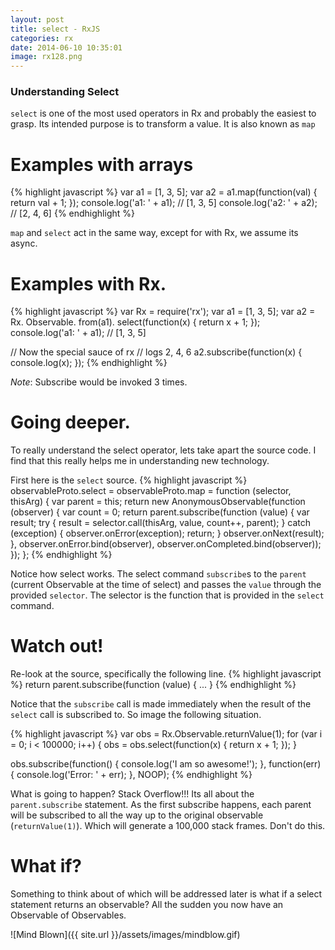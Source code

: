 ```yaml
---
layout: post
title: select - RxJS
categories: rx
date: 2014-06-10 10:35:01
image: rx128.png
---
```


### Understanding Select

`select` is one of the most used operators in Rx and probably the easiest to grasp.
Its intended purpose is to transform a value.
It is also known as `map`

Examples with arrays
=======================

{% highlight javascript %}
var a1 = [1, 3, 5];
var a2 = a1.map(function(val) { return val + 1; });
console.log('a1: ' + a1); // [1, 3, 5]
console.log('a2: ' + a2); // [2, 4, 6]
{% endhighlight %}

`map` and `select` act in the same way, except for with Rx, we assume its async.

Examples with Rx.
=======================

{% highlight javascript %}
var Rx = require('rx');
var a1 = [1, 3, 5];
var a2 = Rx.
    Observable.
    from(a1).
    select(function(x) {
        return x + 1;
    });
console.log('a1: ' + a1); // [1, 3, 5]

// Now the special sauce of rx
// logs 2, 4, 6
a2.subscribe(function(x) {
    console.log(x);
});
{% endhighlight %}

*Note*:  Subscribe would be invoked 3 times.


Going deeper.
=======================

To really understand the select operator, lets take apart the source code.
I find that this really helps me in understanding new technology.

First here is the `select` source.
{% highlight javascript %}
observableProto.select = observableProto.map = function (selector, thisArg) {
    var parent = this;
    return new AnonymousObservable(function (observer) {
        var count = 0;
        return parent.subscribe(function (value) {
            var result;
            try {
                result = selector.call(thisArg, value, count++, parent);
            } catch (exception) {
                observer.onError(exception);
                return;
            }
            observer.onNext(result);
        }, observer.onError.bind(observer), observer.onCompleted.bind(observer));
    });
};
{% endhighlight %}

Notice how select works.  The select command `subscribe`s to the `parent` (current Observable at the time of select)
and passes the `value` through the provided `selector`.
The selector is the function that is provided in the `select` command.

Watch out!
====================
Re-look at the source, specifically the following line.
{% highlight javascript %}
return parent.subscribe(function (value) { ... }
{% endhighlight %}

Notice that the `subscribe` call is made immediately when the result of the `select` call is subscribed to.
So image the following situation.

{% highlight javascript %}
var obs = Rx.Observable.returnValue(1);
for (var i = 0; i < 100000; i++) {
    obs = obs.select(function(x) {
        return x + 1;
    });
}

obs.subscribe(function() {
    console.log('I am so awesome!');
}, function(err) {
    console.log('Error: ' + err);
}, NOOP);
{% endhighlight %}

What is going to happen?  Stack Overflow!!!  Its all about the `parent.subscribe` statement.  As the first subscribe happens, each
parent will be subscribed to all the way up to the original observable (`returnValue(1)`).  Which will generate a 100,000 stack frames.  Don't do this.


What if?
======================
Something to think about of which will be addressed later is what if a select statement returns an observable?
All the sudden you now have an Observable of Observables.

![Mind Blown]({{ site.url }}/assets/images/mindblow.gif)

